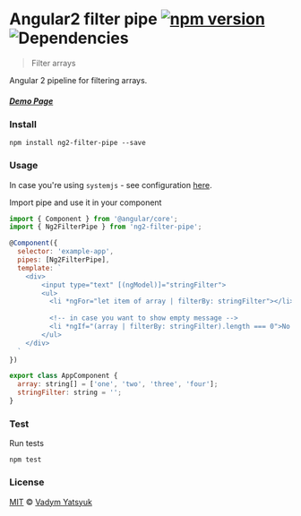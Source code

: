 # Angular2 filter pipe [![npm version](https://badge.fury.io/js/ng2-filter-pipe.svg)](https://badge.fury.io/js/ng2-filter-pipe) ![Dependencies](https://david-dm.org/vadimdez/ng2-filter-pipe.svg)

> Filter arrays
 
Angular 2 pipeline for filtering arrays.

##### [Demo Page](https://vadimdez.github.io/ng2-filter-pipe/)

### Install

```
npm install ng2-filter-pipe --save
```

### Usage

In case you're using ```systemjs``` - see configuration [here](https://github.com/VadimDez/ng2-filter-pipe/blob/master/SYSTEMJS.md).

Import pipe and use it in your component

```js
import { Component } from '@angular/core';
import { Ng2FilterPipe } from 'ng2-filter-pipe';

@Component({
  selector: 'example-app',
  pipes: [Ng2FilterPipe],
  template: `
    <div>
        <input type="text" [(ngModel)]="stringFilter">
        <ul>
          <li *ngFor="let item of array | filterBy: stringFilter"></li>
          
          <!-- in case you want to show empty message -->
          <li *ngIf="(array | filterBy: stringFilter).length === 0">No matching elements</li>
        </ul>
    </div>  
  `
})

export class AppComponent {
  array: string[] = ['one', 'two', 'three', 'four'];
  stringFilter: string = '';
}
```

### Test

Run tests

```
npm test
```

### License

[MIT](https://tldrlegal.com/license/mit-license) © [Vadym Yatsyuk](https://github.com/vadimdez)
